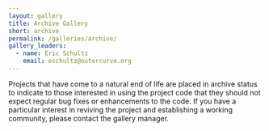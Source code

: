 ```yaml
---
layout: gallery
title: Archive Gallery
short: archive
permalink: /galleries/archive/
gallery_leaders:
  - name: Eric Schultz
    email: eschultz@outercurve.org
---
```

Projects that have come to a natural end of life are placed in archive status to indicate to those interested in using the project code that they should not expect regular bug fixes or enhancements to the code.   If you have a particular interest in reviving the project and establishing a working community, please contact the gallery manager.